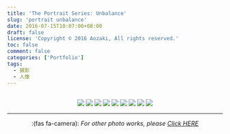 ```yaml
---
title: 'The Portrait Series: Unbalance'
slug: 'portrait unbalance'
date: 2016-07-15T10:07:00+08:00
draft: false
license: 'Copyright © 2016 Aozaki, All rights reserved.'
toc: false
comment: false
categories: ['Portfolio']
tags:
  - 摄影
  - 人像
---
```


<br>
<div align="center">
    <img src="https://img.aozaki.cc/portfolio/20160715_0001.jpg">
    <img src="https://img.aozaki.cc/portfolio/20160715_0002.jpg">
    <img src="https://img.aozaki.cc/portfolio/20160715_0003.jpg">
    <img src="https://img.aozaki.cc/portfolio/20160715_0004.jpg">
    <img src="https://img.aozaki.cc/portfolio/20160715_0005.jpg">
    <img src="https://img.aozaki.cc/portfolio/20160715_0006.jpg">
    <img src="https://img.aozaki.cc/portfolio/20160715_0007.jpg">
    <img src="https://img.aozaki.cc/portfolio/20160715_0008.jpg">
    <img src="https://img.aozaki.cc/portfolio/20160715_0009.jpg">
</div>

<!--
    Hasselblad 203FE
    Hasselblad F 110m f/2.0 Planar
    Fujifilm Pro 400H
-->

---

<div align="center">:(fas fa-camera):  <i>For other photo works, please <a href="/portfolio/photo/">Click HERE</a></i></div>

<br />
<br />
<br />
